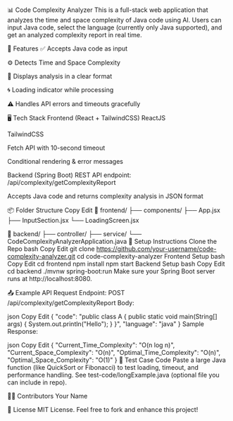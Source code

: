 📊 Code Complexity Analyzer
This is a full-stack web application that analyzes the time and space complexity of Java code using AI. Users can input Java code, select the language (currently only Java supported), and get an analyzed complexity report in real time.

🧠 Features
✅ Accepts Java code as input

⚙️ Detects Time and Space Complexity

🔎 Displays analysis in a clear format

🌀 Loading indicator while processing

⚠️ Handles API errors and timeouts gracefully

🖥️ Tech Stack
Frontend (React + TailwindCSS)
ReactJS

TailwindCSS

Fetch API with 10-second timeout

Conditional rendering & error messages

Backend (Spring Boot)
REST API endpoint: /api/complexity/getComplexityReport

Accepts Java code and returns complexity analysis in JSON format

📦 Folder Structure
Copy
Edit
📁 frontend/
  ├── components/
  ├── App.jsx
  ├── InputSection.jsx
  └── LoadingScreen.jsx

📁 backend/
  ├── controller/
  ├── service/
  └── CodeComplexityAnalyzerApplication.java
🚀 Setup Instructions
Clone the Repo
bash
Copy
Edit
git clone https://github.com/your-username/code-complexity-analyzer.git
cd code-complexity-analyzer
Frontend Setup
bash
Copy
Edit
cd frontend
npm install
npm start
Backend Setup
bash
Copy
Edit
cd backend
./mvnw spring-boot:run
Make sure your Spring Boot server runs at http://localhost:8080.

📤 Example API Request
Endpoint: POST /api/complexity/getComplexityReport
Body:

json
Copy
Edit
{
  "code": "public class A { public static void main(String[] args) { System.out.println(\"Hello\"); } }",
  "language": "java"
}
Sample Response:

json
Copy
Edit
{
  "Current_Time_Complexity": "O(n log n)",
  "Current_Space_Complexity": "O(n)",
  "Optimal_Time_Complexity": "O(n)",
  "Optimal_Space_Complexity": "O(1)"
}
🧪 Test Case Code
Paste a large Java function (like QuickSort or Fibonacci) to test loading, timeout, and performance handling.
See test-code/longExample.java (optional file you can include in repo).

🧑‍💻 Contributors
Your Name

📄 License
MIT License.
Feel free to fork and enhance this project!

